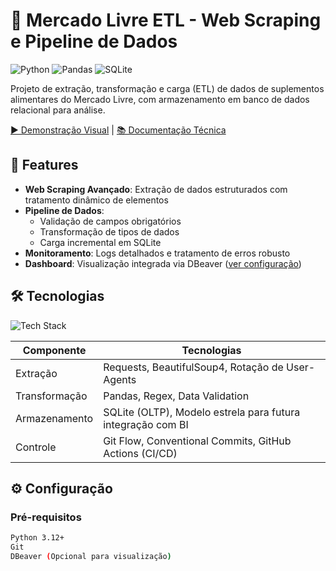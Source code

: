 # 🚀 Mercado Livre ETL - Web Scraping e Pipeline de Dados

![Python](https://img.shields.io/badge/Python-3.12+-blue?logo=python)
![Pandas](https://img.shields.io/badge/Pandas-2.2+-orange?logo=pandas)
![SQLite](https://img.shields.io/badge/SQLite-3.45+-green?logo=sqlite)

Projeto de extração, transformação e carga (ETL) de dados de suplementos alimentares do Mercado Livre, com armazenamento em banco de dados relacional para análise.

[▶️ Demonstração Visual]() | [📚 Documentação Técnica](#estrutura-do-projeto)

## 🌟 Features
- **Web Scraping Avançado**: Extração de dados estruturados com tratamento dinâmico de elementos
- **Pipeline de Dados**: 
  - Validação de campos obrigatórios
  - Transformação de tipos de dados
  - Carga incremental em SQLite
- **Monitoramento**: Logs detalhados e tratamento de erros robusto
- **Dashboard**: Visualização integrada via DBeaver ([ver configuração](#-banco-de-dados))

## 🛠️ Tecnologias
![Tech Stack](https://skillicons.dev/icons?i=python,sqlite,git,github,pandas,vscode)

| Componente       | Tecnologias                                                                 |
|------------------|-----------------------------------------------------------------------------|
| Extração         | Requests, BeautifulSoup4, Rotação de User-Agents                           |
| Transformação    | Pandas, Regex, Data Validation                                             |
| Armazenamento    | SQLite (OLTP), Modelo estrela para futura integração com BI                 |
| Controle         | Git Flow, Conventional Commits, GitHub Actions (CI/CD)                     |

## ⚙️ Configuração

### Pré-requisitos
```bash
Python 3.12+
Git
DBeaver (Opcional para visualização)
